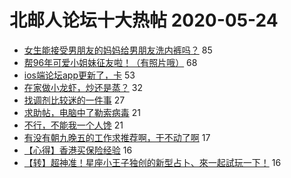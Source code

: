# 北邮人论坛十大热帖 2020-05-24

- [女生能接受男朋友的妈妈给男朋友洗内裤吗？](https://bbs.byr.cn/article/Talking/6197738) 85
- [帮96年可爱小姐妹征友啦！（有照片哦）](https://bbs.byr.cn/article/Friends/1960763) 68
- [ios端论坛app更新了，卡](https://bbs.byr.cn/article/Feeling/3145987) 53
- [在家做小龙虾，炒还是蒸？](https://bbs.byr.cn/article/Food/506776) 32
- [找调剂比较迷的一件事](https://bbs.byr.cn/article/AimGraduate/1190659) 27
- [求助帖，电脑中了勒索病毒](https://bbs.byr.cn/article/Security/44737) 21
- [不行，不能我一个人馋](https://bbs.byr.cn/article/Picture/3257430) 21
- [有没有朝九晚五的工作求推荐啊，干不动了啊](https://bbs.byr.cn/article/Job/2089420) 17
- [【心得】香港买保险经验](https://bbs.byr.cn/article/Financial/77049) 16
- [【转】超神准！星座小王子独创的新型占卜、來一起試玩一下！](https://bbs.byr.cn/article/Constellations/326533) 16


